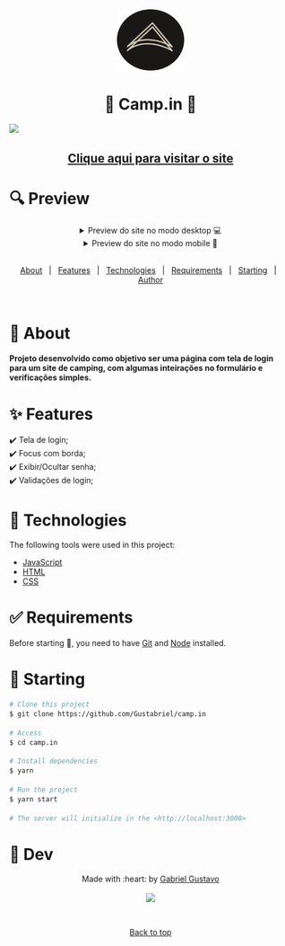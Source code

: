 &#xa0;

<p align="center"> <img src="/images/ico.png" width="120px"> </p>
<h1 align="center">&#x1F332 Camp.in &#x1F333</h1>

<img src="images/apresentacao.gif">


## <a href="https://gustabriel.github.io/camp.in/"  ><p align="center">Clique aqui para visitar o site<p></a>
</div>



# :mag: Preview


<details close align="center">
  <summary> 
     Preview do site no modo desktop 💻
  </summary>
   <h1 style="margin: auto">
   <img src="https://imgur.com/VkVksjo">
   </h1>
</details>

<details close align="center">
  <summary> 
     Preview do site no modo mobile 📱
  </summary>
   <h1 style="margin: auto">
   <img src="https://imgur.com/9f933QY">
   </h1>
</details>

<br>
<p align="center">
  <a href="#dart-about">About</a> &#xa0; | &#xa0; 
  <a href="#sparkles-features">Features</a> &#xa0; | &#xa0;
  <a href="#rocket-technologies">Technologies</a> &#xa0; | &#xa0;
  <a href="#white_check_mark-requirements">Requirements</a> &#xa0; | &#xa0;
  <a href="#checkered_flag-starting">Starting</a> &#xa0; | &#xa0;
  <a href="https://github.com/{{YOUR_GITHUB_USERNAME}}" target="_blank">Author</a>
</p>

<br>

# :dart: About #

####  Projeto desenvolvido como objetivo ser uma página com tela de login para um site de camping, com algumas inteirações no formulário e verificações simples.

# :sparkles: Features #

:heavy_check_mark: Tela de login;\
:heavy_check_mark: Focus com borda;\
:heavy_check_mark: Exibir/Ocultar senha;\
:heavy_check_mark: Validações de login;


# :rocket: Technologies #

The following tools were used in this project:

- [JavaScript](https://www.javascript.com/)
- [HTML](https://www.w3schools.com/html/default.asp)
- [CSS](https://www.w3schools.com/css/default.asp)

# :white_check_mark: Requirements #

Before starting :checkered_flag:, you need to have [Git](https://git-scm.com) and [Node](https://nodejs.org/en/) installed.

# :checkered_flag: Starting #

```bash
# Clone this project
$ git clone https://github.com/Gustabriel/camp.in

# Access
$ cd camp.in

# Install dependencies
$ yarn

# Run the project
$ yarn start

# The server will initialize in the <http://localhost:3000>
```

# :memo: Dev #

<p align="center"> Made with :heart: by <a href="https://github.com/Gustabriel" target="_blank">Gabriel Gustavo</a></p>

<p align="center"><img src="https://avatars.githubusercontent.com/u/85717855?s=400&u=eb9eb69d2a588aaf51b2a2ec45bb9081f8eceadf&v=4" width="300px" align="center"></p>



&#xa0;

<p  align="center" ><a href="#top">Back to top</a></p>
